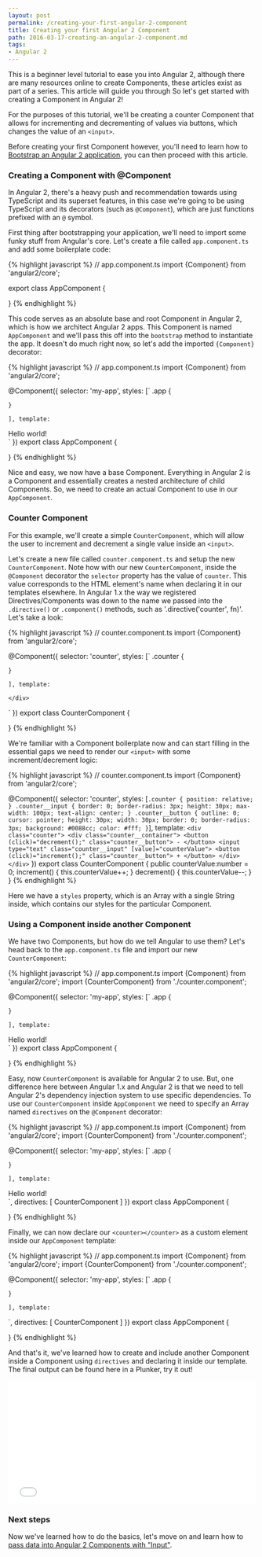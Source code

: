 ```yaml
---
layout: post
permalink: /creating-your-first-angular-2-component
title: Creating your first Angular 2 Component
path: 2016-03-17-creating-an-angular-2-component.md
tags:
- Angular 2
---
```


This is a beginner level tutorial to ease you into Angular 2, although there are many resources online to create Components, these articles exist as part of a series. This article will guide you through So let's get started with creating a Component in Angular 2!

For the purposes of this tutorial, we'll be creating a counter Component that allows for incrementing and decrementing of values via buttons, which changes the value of an `<input>`.

Before creating your first Component however, you'll need to learn how to [Bootstrap an Angular 2 application](/bootstrap-angular-2-hello-world), you can then proceed with this article.

### Creating a Component with @Component

In Angular 2, there's a heavy push and recommendation towards using TypeScript and its superset features, in this case we're going to be using TypeScript and its decorators (such as `@Component`), which are just functions prefixed with an `@` symbol.

First thing after bootstrapping your application, we'll need to import some funky stuff from Angular's core. Let's create a file called `app.component.ts` and add some boilerplate code:

{% highlight javascript %}
// app.component.ts
import {Component} from 'angular2/core';

export class AppComponent {

}
{% endhighlight %}

This code serves as an absolute base and root Component in Angular 2, which is how we architect Angular 2 apps. This Component is named `AppComponent` and we'll pass this off into the `bootstrap` method to instantiate the app. It doesn't do much right now, so let's add the imported `{Component}` decorator:

{% highlight javascript %}
// app.component.ts
import {Component} from 'angular2/core';

@Component({
  selector: 'my-app',
  styles: [`
    .app {

    }
  `],
  template: `
    <div class="app">
      Hello world!
    </div>
  `
})
export class AppComponent {

}
{% endhighlight %}

Nice and easy, we now have a base Component. Everything in Angular 2 is a Component and essentially creates a nested architecture of child Components. So, we need to create an actual Component to use in our `AppComponent`.

### Counter Component

For this example, we'll create a simple `CounterComponent`, which will allow the user to increment and decrement a single value inside an `<input>`.

Let's create a new file called `counter.component.ts` and setup the new `CounterComponent`. Note how with our new `CounterComponent`, inside the `@Component` decorator the `selector` property has the value of `counter`. This value corresponds to the HTML element's name when declaring it in our templates elsewhere. In Angular 1.x the way we registered Directives/Components was down to the name we passed into the `.directive()` or `.component()` methods, such as '.directive('counter', fn)'. Let's take a look:

{% highlight javascript %}
// counter.component.ts
import {Component} from 'angular2/core';

@Component({
  selector: 'counter',
  styles: [`
    .counter {

    }
  `],
  template: `
    <div class="counter">

    </div>
  `
})
export class CounterComponent {

}
{% endhighlight %}

We're familiar with a Component boilerplate now and can start filling in the essential gaps we need to render our `<input>` with some increment/decrement logic:

{% highlight javascript %}
// counter.component.ts
import {Component} from 'angular2/core';

@Component({
  selector: 'counter',
  styles: [`
    .counter {
      position: relative;
    }
    .counter__input {
      border: 0;
      border-radius: 3px;
      height: 30px;
      max-width: 100px;
      text-align: center;
    }
    .counter__button {
      outline: 0;
      cursor: pointer;
      height: 30px;
      width: 30px;
      border: 0;
      border-radius: 3px;
      background: #0088cc;
      color: #fff;
    }
  `],
  template: `
    <div class="counter">
      <div class="counter__container">
        <button (click)="decrement();" class="counter__button">
          -
        </button>
        <input type="text" class="counter__input" [value]="counterValue">
        <button (click)="increment();" class="counter__button">
          +
        </button>
      </div>
    </div>
  `
})
export class CounterComponent {
  public counterValue:number = 0;
  increment() {
    this.counterValue++;
  }
  decrement() {
    this.counterValue--;
  }
}
{% endhighlight %}

Here we have a `styles` property, which is an Array with a single String inside, which contains our styles for the particular Component.

### Using a Component inside another Component

We have two Components, but how do we tell Angular to use them? Let's head back to the `app.component.ts` file and import our new `CounterComponent`:

{% highlight javascript %}
// app.component.ts
import {Component} from 'angular2/core';
import {CounterComponent} from './counter.component';

@Component({
  selector: 'my-app',
  styles: [`
    .app {

    }
  `],
  template: `
    <div class="app">
      Hello world!
    </div>
  `
})
export class AppComponent {

}
{% endhighlight %}

Easy, now `CounterComponent` is available for Angular 2 to use. But, one difference here between Angular 1.x and Angular 2 is that we need to tell Angular 2's dependency injection system to use specific dependencies. To use our `CounterComponent` inside `AppComponent` we need to specify an Array named `directives` on the `@Component` decorator:

{% highlight javascript %}
// app.component.ts
import {Component} from 'angular2/core';
import {CounterComponent} from './counter.component';

@Component({
  selector: 'my-app',
  styles: [`
    .app {

    }
  `],
  template: `
    <div class="app">
      Hello world!
    </div>
  `,
  directives: [
    CounterComponent
  ]
})
export class AppComponent {

}
{% endhighlight %}

Finally, we can now declare our `<counter></counter>` as a custom element inside our `AppComponent` template:

{% highlight javascript %}
// app.component.ts
import {Component} from 'angular2/core';
import {CounterComponent} from './counter.component';

@Component({
  selector: 'my-app',
  styles: [`
    .app {

    }
  `],
  template: `
    <div class="app">
      <counter></counter>
    </div>
  `,
  directives: [
    CounterComponent
  ]
})
export class AppComponent {

}
{% endhighlight %}

And that's it, we've learned how to create and include another Component inside a Component using `directives` and declaring it inside our template. The final output can be found here in a Plunker, try it out!

<iframe src="//embed.plnkr.co/JqDECa0EdvvASzIS3Pvl" frameborder="0" border="0" cellspacing="0" cellpadding="0" width="100%" height="250"></iframe>

### Next steps

Now we've learned how to do the basics, let's move on and learn how to [pass data into Angular 2 Components with "Input"](passing-data-angular-2-components-input).
